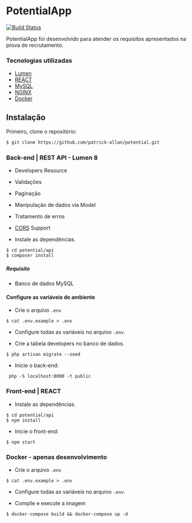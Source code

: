# PotentialApp

[![Build Status](https://travis-ci.org/joemccann/dillinger.svg?branch=master)](https://travis-ci.org/joemccann/dillinger)

PotentialApp foi desenvolvido para atender os requisitos apresentados na prova de recrutamento.

### Tecnologias utilizadas
- [Lumen](https://lumen.laravel.com/)
- [REACT](https://pt-br.reactjs.org/)
- [MySQL](https://www.mysql.com/)
- [NGINX](https://www.nginx.com/)
- [Docker](https://www.docker.com/)

## Instalação

Primeiro, clone o repositório:
```bash
$ git clone https://github.com/patrick-allan/potential.git
```
### Back-end | REST API - Lumen 8

- Developers Resource
- Validações
- Paginação
- Manipulação de dados via Model
- Tratamento de erros
- [CORS](https://github.com/barryvdh/laravel-cors) Support

- Instale as dependências.
```
$ cd potential/api
$ composer install
```
##### Requisito
 - Banco de dados MySQL

#### Configure as variáveis de ambiente
- Crie o arquivo `.env`
```
$ cat .env.example > .env
```
- Configure todas as variáveis no arquivo `.env`.

- Crie a tabela developers no banco de dados.
```
$ php artisan migrate --seed
```
- Inicie o back-end:
```
 php -S localhost:8000 -t public
```

### Front-end | REACT

- Instale as dependências.
```
$ cd potential/api
$ npm install
```
- Inicie o front-end:
```
$ npm start
```

### Docker - apenas desenvolvimento
- Crie o arquivo `.env`
```
$ cat .env.example > .env
```
- Configure todas as variáveis no arquivo `.env`.

- Compile e execute a imagem
```
$ docker-compose build && docker-compose up -d
```